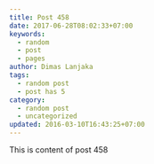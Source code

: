 ```yaml
---
title: Post 458
date: 2017-06-28T08:02:33+07:00
keywords:
  - random
  - post
  - pages
author: Dimas Lanjaka
tags:
  - random post
  - post has 5
category:
  - random post
  - uncategorized
updated: 2016-03-10T16:43:25+07:00
---
```

This is content of post 458